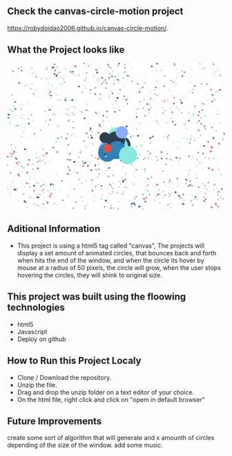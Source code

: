 ## Check the canvas-circle-motion project

https://robydoidao2006.github.io/canvas-circle-motion/.

## What the Project looks like
![](circles.jpg)

## Aditional Information
- This project is using a html5 tag called "canvas", The projects will display a set amount of animated circles, that bounces 
back and forth when hits the end of the window, and when the circle its hover by mouse at a radius of 50 pixels, the circle will grow, when the user stops hovering the circles, they will shink to original size.

## This project was built using the floowing technologies 
- html5
- Javascript
- Deploy on github

## How to Run this Project Localy
- Clone / Download the repository.
- Unzip the file.
- Drag and drop the unzip folder on a text editor of your choice.
- On the html file, right click and click on "opem in default browser"

## Future Improvements
create some sort of algorithm that will generate and x amounth of circles depending of the size of the window.
add some music.


